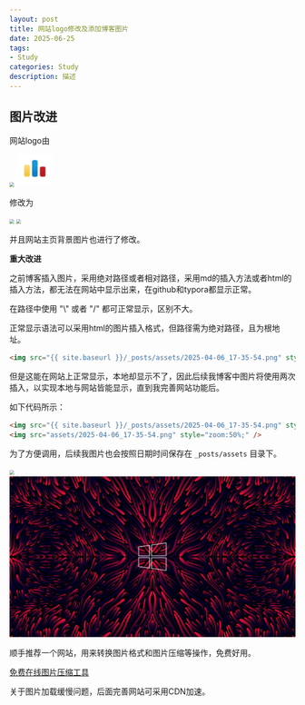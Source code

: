 ```yaml
---
layout: post
title: 网站logo修改及添加博客图片
date: 2025-06-25
tags:
- Study
categories: Study
description: 描述
---
```


## 图片改进
<!-- more -->

网站logo由

<img src="{{ site.baseurl }}/assets/img/favicon1.ico" style="zoom:50%;" />

<img src="../assets/img/favicon1.ico" style="zoom:50%;" />

修改为

<img src="{{ site.baseurl }}/assets/img/favicon.ico" style="zoom:50%;" />

<img src="../assets/img/favicon.ico" style="zoom:50%;" />

并且网站主页背景图片也进行了修改。



**重大改进**

之前博客插入图片，采用绝对路径或者相对路径，采用md的插入方法或者html的插入方法，都无法在网站中显示出来，在github和typora都显示正常。

在路径中使用 "\\" 或者 "/" 都可正常显示，区别不大。

正常显示语法可以采用html的图片插入格式，但路径需为绝对路径，且为根地址。

```html
<img src="{{ site.baseurl }}/_posts/assets/2025-04-06_17-35-54.png" style="zoom:50%;" />
```

但是这能在网站上正常显示，本地却显示不了，因此后续我博客中图片将使用两次插入，以实现本地与网站皆能显示，直到我完善网站功能后。

如下代码所示：

```html
<img src="{{ site.baseurl }}/_posts/assets/2025-04-06_17-35-54.png" style="zoom:50%;" />
<img src="assets/2025-04-06_17-35-54.png" style="zoom:50%;" />
```

为了方便调用，后续我图片也会按照日期时间保存在 `_posts/assets` 目录下。

<img src="{{ site.baseurl }}/assets/img/win.jpg" style="zoom:50%;" />
<img src="../assets/img/win.jpg" style="zoom:50%;" />



顺手推荐一个网站，用来转换图片格式和图片压缩等操作，免费好用。

[免费在线图片压缩工具](https://www.imgdiet.com/zh-CN)



关于图片加载缓慢问题，后面完善网站可采用CDN加速。